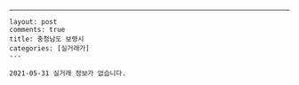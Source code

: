 ---
    layout: post
    comments: true
    title: 충청남도 보령시
    categories: [실거래가]
    ---

    2021-05-31 실거래 정보가 없습니다.

    